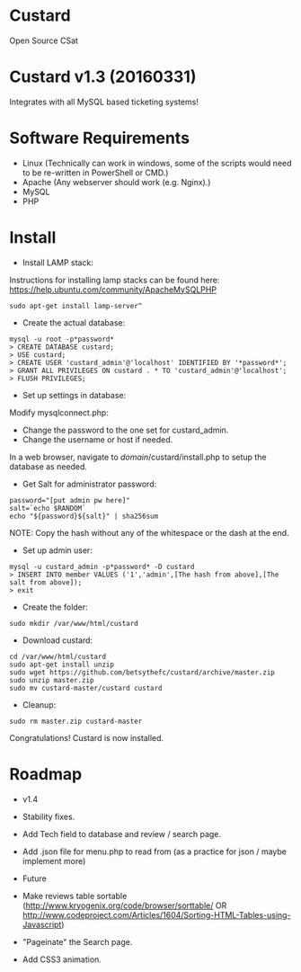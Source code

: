 # Custard
Open Source CSat

Custard v1.3 (20160331)
=======================
Integrates with all MySQL based ticketing systems!

Software Requirements
=====================
 - Linux (Technically can work in windows, some of the scripts would need to be re-written in PowerShell or CMD.)
 - Apache (Any webserver should work (e.g. Nginx).)
 - MySQL
 - PHP

Install
=======

 - Install LAMP stack:

Instructions for installing lamp stacks can be found here: https://help.ubuntu.com/community/ApacheMySQLPHP

```
sudo apt-get install lamp-server^
```

 - Create the actual database:
```
mysql -u root -p*password*
> CREATE DATABASE custard;
> USE custard;
> CREATE USER 'custard_admin'@'localhost' IDENTIFIED BY '*password*';
> GRANT ALL PRIVILEGES ON custard . * TO 'custard_admin'@'localhost';
> FLUSH PRIVILEGES;
```

 - Set up settings in database:
 
 Modify mysqlconnect.php:
  - Change the password to the one set for custard_admin.
  - Change the username or host if needed.

In a web browser, navigate to _domain_/custard/install.php to setup the database as needed.

 - Get Salt for administrator password:
```
password="[put admin pw here]"
salt=`echo $RANDOM`
echo "${password}${salt}" | sha256sum
```
NOTE: Copy the hash without any of the whitespace or the dash at the end.

 - Set up admin user:
```
mysql -u custard_admin -p*password* -D custard
> INSERT INTO member VALUES ('1','admin',[The hash from above],[The salt from above]);
> exit
```

 - Create the folder:
```
sudo mkdir /var/www/html/custard
```

 - Download custard:
```
cd /var/www/html/custard
sudo apt-get install unzip
sudo wget https://github.com/betsythefc/custard/archive/master.zip
sudo unzip master.zip
sudo mv custard-master/custard custard
```

 - Cleanup:

```
sudo rm master.zip custard-master
```

Congratulations! Custard is now installed.

Roadmap
=======

 - v1.4

  - Stability fixes.
  - Add Tech field to database and review / search page.
  - Add .json file for menu.php to read from (as a practice for json / maybe implement more)


 - Future

  - Make reviews table sortable (http://www.kryogenix.org/code/browser/sorttable/ OR http://www.codeproject.com/Articles/1604/Sorting-HTML-Tables-using-Javascript)
  - "Pageinate" the Search page.
  - Add CSS3 animation.


